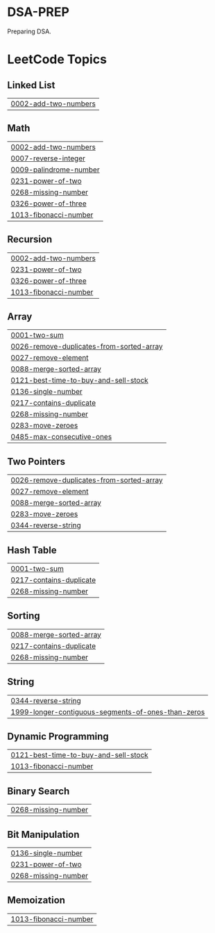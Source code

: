 # DSA-PREP
Preparing DSA.

<!---LeetCode Topics Start-->
# LeetCode Topics
## Linked List
|  |
| ------- |
| [0002-add-two-numbers](https://github.com/ankurpandey27/DSA-PREP/tree/master/0002-add-two-numbers) |
## Math
|  |
| ------- |
| [0002-add-two-numbers](https://github.com/ankurpandey27/DSA-PREP/tree/master/0002-add-two-numbers) |
| [0007-reverse-integer](https://github.com/ankurpandey27/DSA-PREP/tree/master/0007-reverse-integer) |
| [0009-palindrome-number](https://github.com/ankurpandey27/DSA-PREP/tree/master/0009-palindrome-number) |
| [0231-power-of-two](https://github.com/ankurpandey27/DSA-PREP/tree/master/0231-power-of-two) |
| [0268-missing-number](https://github.com/ankurpandey27/DSA-PREP/tree/master/0268-missing-number) |
| [0326-power-of-three](https://github.com/ankurpandey27/DSA-PREP/tree/master/0326-power-of-three) |
| [1013-fibonacci-number](https://github.com/ankurpandey27/DSA-PREP/tree/master/1013-fibonacci-number) |
## Recursion
|  |
| ------- |
| [0002-add-two-numbers](https://github.com/ankurpandey27/DSA-PREP/tree/master/0002-add-two-numbers) |
| [0231-power-of-two](https://github.com/ankurpandey27/DSA-PREP/tree/master/0231-power-of-two) |
| [0326-power-of-three](https://github.com/ankurpandey27/DSA-PREP/tree/master/0326-power-of-three) |
| [1013-fibonacci-number](https://github.com/ankurpandey27/DSA-PREP/tree/master/1013-fibonacci-number) |
## Array
|  |
| ------- |
| [0001-two-sum](https://github.com/ankurpandey27/DSA-PREP/tree/master/0001-two-sum) |
| [0026-remove-duplicates-from-sorted-array](https://github.com/ankurpandey27/DSA-PREP/tree/master/0026-remove-duplicates-from-sorted-array) |
| [0027-remove-element](https://github.com/ankurpandey27/DSA-PREP/tree/master/0027-remove-element) |
| [0088-merge-sorted-array](https://github.com/ankurpandey27/DSA-PREP/tree/master/0088-merge-sorted-array) |
| [0121-best-time-to-buy-and-sell-stock](https://github.com/ankurpandey27/DSA-PREP/tree/master/0121-best-time-to-buy-and-sell-stock) |
| [0136-single-number](https://github.com/ankurpandey27/DSA-PREP/tree/master/0136-single-number) |
| [0217-contains-duplicate](https://github.com/ankurpandey27/DSA-PREP/tree/master/0217-contains-duplicate) |
| [0268-missing-number](https://github.com/ankurpandey27/DSA-PREP/tree/master/0268-missing-number) |
| [0283-move-zeroes](https://github.com/ankurpandey27/DSA-PREP/tree/master/0283-move-zeroes) |
| [0485-max-consecutive-ones](https://github.com/ankurpandey27/DSA-PREP/tree/master/0485-max-consecutive-ones) |
## Two Pointers
|  |
| ------- |
| [0026-remove-duplicates-from-sorted-array](https://github.com/ankurpandey27/DSA-PREP/tree/master/0026-remove-duplicates-from-sorted-array) |
| [0027-remove-element](https://github.com/ankurpandey27/DSA-PREP/tree/master/0027-remove-element) |
| [0088-merge-sorted-array](https://github.com/ankurpandey27/DSA-PREP/tree/master/0088-merge-sorted-array) |
| [0283-move-zeroes](https://github.com/ankurpandey27/DSA-PREP/tree/master/0283-move-zeroes) |
| [0344-reverse-string](https://github.com/ankurpandey27/DSA-PREP/tree/master/0344-reverse-string) |
## Hash Table
|  |
| ------- |
| [0001-two-sum](https://github.com/ankurpandey27/DSA-PREP/tree/master/0001-two-sum) |
| [0217-contains-duplicate](https://github.com/ankurpandey27/DSA-PREP/tree/master/0217-contains-duplicate) |
| [0268-missing-number](https://github.com/ankurpandey27/DSA-PREP/tree/master/0268-missing-number) |
## Sorting
|  |
| ------- |
| [0088-merge-sorted-array](https://github.com/ankurpandey27/DSA-PREP/tree/master/0088-merge-sorted-array) |
| [0217-contains-duplicate](https://github.com/ankurpandey27/DSA-PREP/tree/master/0217-contains-duplicate) |
| [0268-missing-number](https://github.com/ankurpandey27/DSA-PREP/tree/master/0268-missing-number) |
## String
|  |
| ------- |
| [0344-reverse-string](https://github.com/ankurpandey27/DSA-PREP/tree/master/0344-reverse-string) |
| [1999-longer-contiguous-segments-of-ones-than-zeros](https://github.com/ankurpandey27/DSA-PREP/tree/master/1999-longer-contiguous-segments-of-ones-than-zeros) |
## Dynamic Programming
|  |
| ------- |
| [0121-best-time-to-buy-and-sell-stock](https://github.com/ankurpandey27/DSA-PREP/tree/master/0121-best-time-to-buy-and-sell-stock) |
| [1013-fibonacci-number](https://github.com/ankurpandey27/DSA-PREP/tree/master/1013-fibonacci-number) |
## Binary Search
|  |
| ------- |
| [0268-missing-number](https://github.com/ankurpandey27/DSA-PREP/tree/master/0268-missing-number) |
## Bit Manipulation
|  |
| ------- |
| [0136-single-number](https://github.com/ankurpandey27/DSA-PREP/tree/master/0136-single-number) |
| [0231-power-of-two](https://github.com/ankurpandey27/DSA-PREP/tree/master/0231-power-of-two) |
| [0268-missing-number](https://github.com/ankurpandey27/DSA-PREP/tree/master/0268-missing-number) |
## Memoization
|  |
| ------- |
| [1013-fibonacci-number](https://github.com/ankurpandey27/DSA-PREP/tree/master/1013-fibonacci-number) |
<!---LeetCode Topics End-->